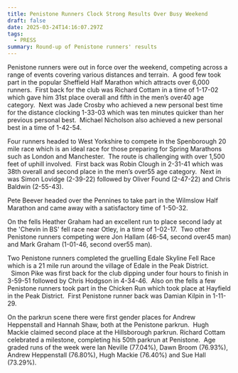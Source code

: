 ```yaml
---
title: Penistone Runners Clock Strong Results Over Busy Weekend
draft: false
date: 2025-03-24T14:16:07.297Z
tags:
  - PRESS
summary: Round-up of Penistone runners' results
---
```

Penistone runners were out in force over the weekend, competing across a range of events covering various distances and terrain.  A good few took part in the popular Sheffield Half Marathon which attracts over 6,000 runners.  First back for the club was Richard Cottam in a time of 1-17-02 which gave him 31st place overall and fifth in the men’s over40 age category.  Next was Jade Crosby who achieved a new personal best time for the distance clocking 1-33-03 which was ten minutes quicker than her previous personal best.  Michael Nicholson also achieved a new personal best in a time of 1-42-54.

Four runners headed to West Yorkshire to compete in the Spenborough 20 mile race which is an ideal race for those preparing for Spring Marathons such as London and Manchester.  The route is challenging with over 1,500 feet of uphill involved.  First back was Robin Clough in 2-31-41 which was 38th overall and second place in the men’s over55 age category.  Next in was Simon Lovidge (2-39-22) followed by Oliver Found (2-47-22) and Chris Baldwin (2-55-43).

Pete Beever headed over the Pennines to take part in the Wilmslow Half Marathon and came away with a satisfactory time of 1-50-32.

On the fells Heather Graham had an excellent run to place second lady at the 'Chevin in BS' fell race near Otley, in a time of 1-02-17.  Two other Penistone runners competing were Jon Hallam (46-54, second over45 man) and Mark Graham (1-01-46, second over55 man).

Two Penistone runners completed the gruelling Edale Skyline Fell Race which is a 21 mile run around the village of Edale in the Peak District.    Simon Pike was first back for the club dipping under four hours to finish in 3-59-51 followed by Chris Hodgson in 4-34-46.  Also on the fells a few Penistone runners took part in the Chicken Run which took place at Hayfield in the Peak District.  First Penistone runner back was Damian Kilpin in 1-11-29.

On the parkrun scene there were first gender places for Andrew Heppenstall and Hannah Shaw, both at the Penistone parkrun.  Hugh Mackie claimed second place at the Hillsborough parkrun. Richard Cottam celebrated a milestone, completing his 50th parkrun at Penistone.  Age graded runs of the week were Ian Neville (77.04%), Dawn Broom (76.93%), Andrew Heppenstall (76.80%), Hugh Mackie (76.40%) and Sue Hall (73.29%).